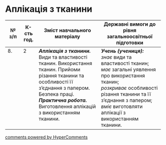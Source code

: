 <div id="hypercomments_widget" class="js-hypercomments-widget invisible"></div>

# Аплікація з тканини

<table>
  <tr>
    <td width="10%" align="center"><b>№ з/п</b></td>
    <td width="10%" align="center"><b>К-сть год.</b></td>
    <td width="40%" align="center"><b>Зміст навчального матеріалу</b></td>
    <td width="60%" align="center"><b>Державні вимоги до рівня загальноосвітньої підготовки</b></td>
  </tr>
<tbody>
  <tr>
    <td width="10%" style="vertical-align:top !important;">
8.</td>
    <td width="10%" style="vertical-align:top !important;">
2</td>
    <td width="40%" style="vertical-align:top !important;">
<b><i>Аплікація з тканини.</i></b> Види та властивості тканин. Використання тканин. Прийоми різання тканини та особливості її з’єднання з папером. Безпека праці.<br>
<b><i>Практична робота.</i></b> <br>
Виготовлення аплікацій з використанням тканини. <br>
</td>
    <td width="60%" style="vertical-align:top !important;">
<i><b>Учень (учениця):</b></i><br>
<i>знає</i> види та властивості тканин;<br>
<i>має</i> загальні уявлення про використання тканин;<br>
<i>розкриває</i> особливості різання тканини та її з’єднання з папером;<br>
<i>вміє</i> виготовляти аплікації з використанням тканини.<br></td>
  </tr>
</tbody>
</table>

<div class="js-hypercomments-container">
<a href="http://hypercomments.com" class="hc-link" title="comments widget">comments powered by HyperComments</a>
</div>